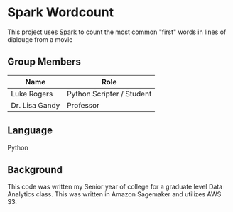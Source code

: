 # Spark Wordcount
This project uses Spark to count the most common "first" words in lines of dialouge from a movie
## Group Members
Name | Role
------------- | ------------- 
Luke Rogers   |  Python Scripter / Student            
Dr. Lisa Gandy |  Professor
## Language
Python
## Background
This code was written my Senior year of college for a graduate level Data Analytics class. This was written in Amazon Sagemaker and utilizes AWS S3. 
